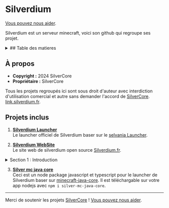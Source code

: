# Silverdium
[Vous pouvez nous aider](https://tipeee.com/silverdium).

Silverdium est un serveur minecraft, voici son github qui regroupe ses projet.

<details>
  <summary>## Table des matieres</summary>
  - [À propos](#À propos)
  - [Projets inclus](#Projets inclus)
</details>

## À propos
- **Copyright :** 2024 SilverCore
- **Propriétaire :** SilverCore

Tous les projets regroupés ici sont sous droit d'auteur avec interdiction d'utilisation comercial et autre sans demander l'accord de [SilverCore](https://github.com/SilverCore-Git).
[link.silverdium.fr](https://link.silverdium.fr).

## Projets inclus

1. **[Silverdium Launcher](https://github.com/Philippeletug/Silverdium-Launcher)**  
   Le launcher officiel de Silverdium baser sur le [selvania Launcher](https://github.com/luuxis/selvania-Launcher).

2. **[Silverdium WebSite](https://silverdium.fr)**  
   Le site web de silverdium open source [Silverdium.fr](https://silverdium.fr).
<details>
  <summary>Section 1 : Introduction</summary>
  Voici le contenu de la section 1.
</details>

3. **[Silver mc java core](https://www.npmjs.com/package/silver-mc-java-core)**  
   Ceci est un node package javascript et typescript pour le launcher de Silverdium baser sur [minecraft-java-core](https://github.com/luuxis/minecraft-java-core/).
   Il est téléchargable sur votre app nodejs avec ```npm i silver-mc-java-core```.


---

Merci de soutenir les projets [SilverCore](https://core.silverdium.fr) !
[Vous pouvez nous aider](https://tipeee.com/silverdium).
